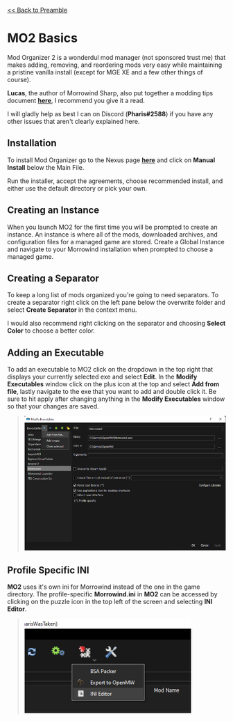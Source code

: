 [<< Back to Preamble](preamble.md)

# MO2 Basics

Mod Organizer 2 is a wonderdul mod manager (not sponsored trust me) that makes adding, removing, and reordering mods very easy while maintaining a pristine vanilla install (except for MGE XE and a few other things of course).

**Lucas**, the author of Morrowind Sharp, also put together a modding tips document [**here**](https://github.com/Sigourn/moddingtips.md/blob/main/README.md), I recommend you give it a read.

I will gladly help as best I can on Discord (**Pharis#2588**) if you have any other issues that aren't clearly explained here.

## Installation
To install Mod Organizer go to the Nexus page [**here**](https://www.nexusmods.com/skyrimspecialedition/mods/6194?tab=files) and click on **Manual Install** below the Main File.

Run the installer, accept the agreements, choose recommended install, and either use the default directory or pick your own.

## Creating an Instance
When you launch MO2 for the first time you will be prompted to create an instance. An instance is where all of the mods, downloaded archives, and configuration files for a managed game are stored. Create a Global Instance and navigate to your Morrowind installation when prompted to choose a managed game.

## Creating a Separator
To keep a long list of mods organized you're going to need separators. To create a separator right click on the left pane below the overwrite folder and select **Create Separator** in the context menu.

I would also recommend right clicking on the separator and choosing **Select Color** to choose a better color.

## Adding an Executable
To add an executable to MO2 click on the dropdown in the top right that displays your currently selected exe and select **Edit**. In the **Modify Executables** window click on the plus icon at the top and select **Add from file**, lastly navigate to the exe that you want to add and double click it. Be sure to hit apply after changing anything in the **Modify Executables** window so that your changes are saved. 

> ![exe](images/addexe.png)

## Profile Specific INI
**MO2** uses it's own ini for Morrowind instead of the one in the game directory. The profile-specific **Morrowind.ini** in **MO2** can be accessed by clicking on the puzzle icon in the top left of the screen and selecting **INI Editor**.

 > ![mo2puzzleicon](images/mo2inieditor.png)
<!--
## Incorrectly Packaged Mods

> ![](images/incorrectlyPackagedMod.png)
-->
